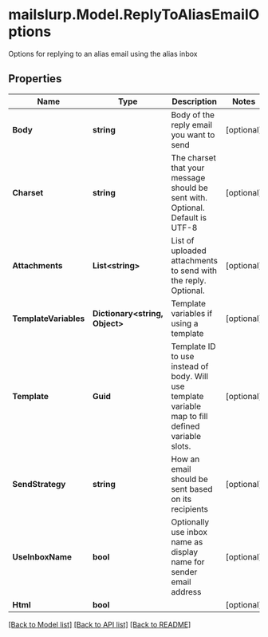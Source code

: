 # mailslurp.Model.ReplyToAliasEmailOptions
Options for replying to an alias email using the alias inbox
## Properties

Name | Type | Description | Notes
------------ | ------------- | ------------- | -------------
**Body** | **string** | Body of the reply email you want to send | [optional] 
**Charset** | **string** | The charset that your message should be sent with. Optional. Default is UTF-8 | [optional] 
**Attachments** | **List&lt;string&gt;** | List of uploaded attachments to send with the reply. Optional. | [optional] 
**TemplateVariables** | **Dictionary&lt;string, Object&gt;** | Template variables if using a template | [optional] 
**Template** | **Guid** | Template ID to use instead of body. Will use template variable map to fill defined variable slots. | [optional] 
**SendStrategy** | **string** | How an email should be sent based on its recipients | [optional] 
**UseInboxName** | **bool** | Optionally use inbox name as display name for sender email address | [optional] 
**Html** | **bool** |  | [optional] 

[[Back to Model list]](../README#documentation-for-models) [[Back to API list]](../README#documentation-for-api-endpoints) [[Back to README]](../README)

